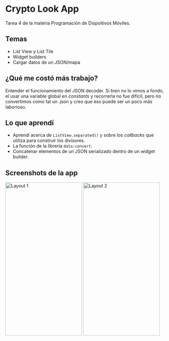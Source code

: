 # Crypto Look App
Tarea 4 de la materia Programación de Dispoitivos Móviles.

## Temas
* List View y List Tile
* Widget builders
* Cargar datos de un JSON/mapa

## ¿Qué me costó más trabajo?
Entender el funcionamiento del JSON decoder. 
Si bien no lo vimos a fondo, el usar una variable global en _constants_ y recorrerla no fue difícil, pero no convertimos como tal un .json y creo que eso puede ser un poco más laborioso. 

## Lo que aprendí
* Aprendí acerca de ```ListView.separated()``` y sobre los _callbacks_ que utiliza para construir los divisores.
* La función de la librería ```data:convert```.
* Concatenar elementos de un JSON serializado dentro de un widget builder.

## Screenshots de la app
<p>
  <img src="https://i.imgur.com/NTH4amo.png" width="240" height="480" title="Layout 1"/>
  <img src="https://i.imgur.com/JvKS2Td.png" width="240" height="480" title="Layout 2"/>
</p>
